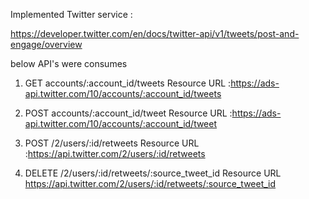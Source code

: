 Implemented Twitter service :

https://developer.twitter.com/en/docs/twitter-api/v1/tweets/post-and-engage/overview

below API's were consumes

1. GET accounts/:account_id/tweets Resource URL :https://ads-api.twitter.com/10/accounts/:account_id/tweets

2. POST accounts/:account_id/tweet Resource URL :https://ads-api.twitter.com/10/accounts/:account_id/tweet

3. POST /2/users/:id/retweets Resource URL :https://api.twitter.com/2/users/:id/retweets

4. DELETE /2/users/:id/retweets/:source_tweet_id Resource
   URL https://api.twitter.com/2/users/:id/retweets/:source_tweet_id
